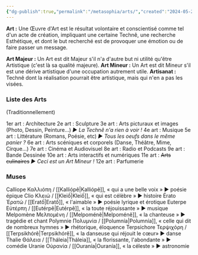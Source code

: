 ```yaml
---
{"dg-publish":true,"permalink":"/metasophia/arts/","created":"2024-05-25T05:32:12.725+02:00","updated":"2024-05-26T05:40:17.560+02:00"}
---
```



**Art :**
Une Œuvre d'Art est le résultat volontaire et conscientisé comme tel d'un acte de création, impliquant une certaine Technê, une recherche Esthétique, et dont le but recherché est de provoquer une émotion ou de faire passer un message.

**Art Majeur :**
Un Art est dit Majeur s'il n'a d'autre but ni utilité qu'être Artistique (c'est là sa qualité majeure).
**Art Mineur :**
Un Art est dit Mineur s'il est une dérive artistique d'une occupation autrement utile.
**Artisanat :**
Technê dont la réalisation pourrait être artistique, mais qui n'en a pas les visées.

### Liste des Arts

(Traditionnellement)

1er art : Architecture
2e art : Sculpture
3e art : Arts picturaux et images (Photo, Dessin, Peinture...) *► La Technê n'a rien à voir !*
4e art : Musique
5e art : Littérature (Romans, Poésie, etc) *► Tous les oeufs dans le même panier ?*
6e art : Arts scéniques et corporels (Danse, Théâtre, Mime, Cirque...)
7e art : Cinéma et Audiovisuel
8e art : Radio et Podcasts
9e art : Bande Dessinée
10e art : Arts interactifs et numériques
11e art : ~~Arts culinaires~~ *► Ceci est un Art Mineur !*
12e art : Parfumerie
### Muses

Calliope	Καλλιόπη / [[Kalliópê\|Kalliópê]], « qui a une belle voix » ►	poésie épique
Clio	Κλειώ / [[Kleiố\|Kleiố]], « qui est célèbre »	► histoire
Érato	Ἐρατώ / [[Eratố\|Eratố]], « l'aimable »	► poésie lyrique et érotique
Euterpe	Εὐτέρπη / [[Eutérpê\|Eutérpê]], « la toute réjouissante »	► musique
Melpomène	Μελπομένη / [[Melpoménê\|Melpoménê]], « la chanteuse »	► tragédie et chant
Polymnie	Πολυμνία / [[Polumnía\|Polumnía]], « celle qui dit de nombreux hymnes » ► rhétorique, éloquence
Terpsichore	Τερψιχόρη / [[Terpsikhórê\|Terpsikhórê]], « la danseuse qui réjouit le cœur»	► danse
Thalie	Θάλεια / [[Tháleia\|Tháleia]], « la florissante, l'abondante »	► comédie
Uranie	Οὐρανία / [[Ouranía\|Ouranía]], « la céleste »	► astronomie

